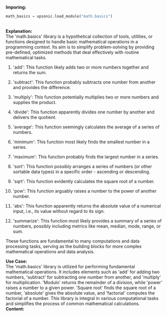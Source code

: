 <b class="custom_code_highlight_green">Imporing:</b><br>
```python
math_basics = upsonic.load_module("math.basics")
```
<br><b class="custom_code_highlight_green">Explanation:</b><br>The 'math.basics' library is a hypothetical collection of tools, utilities, or functions designed to handle basic mathematical operations in a programming context. Its aim is to simplify problem-solving by providing pre-defined, optimized methods that deal effectively with routine mathematical tasks.

1. 'add': This function likely adds two or more numbers together and returns the sum.

2. 'subtract': This function probably subtracts one number from another and provides the difference.

3. 'multiply': This function potentially multiplies two or more numbers and supplies the product.

4. 'divide': This function apparently divides one number by another and delivers the quotient.

5. 'average': This function seemingly calculates the average of a series of numbers.

6. 'minimum': This function most likely finds the smallest number in a series.

7. 'maximum': This function probably finds the largest number in a series.

8. 'sort': This function possibly arranges a series of numbers (or other sortable data types) in a specific order - ascending or descending.

9. 'sqrt': This function evidently calculates the square root of a number.

10. 'pow': This function arguably raises a number to the power of another number.

11. 'abs': This function apparently returns the absolute value of a numerical input, i.e., its value without regard to its sign.

12. 'summarize': This function most likely provides a summary of a series of numbers, possibly including metrics like mean, median, mode, range, or sum.

These functions are fundamental to many computations and data processing tasks, serving as the building blocks for more complex mathematical operations and data analysis.

<b class="custom_code_highlight_green">Use Case:</b><br>The 'math.basics' library is utilized for performing fundamental mathematical operations. It includes elements such as 'add' for adding two numbers, 'subtract' for subtracting one number from another, and 'multiply' for multiplication. 'Modulo' returns the remainder of a division, while 'power' raises a number to a given power. 'Square root' finds the square root of a number, 'absolute' gives the absolute value, and 'factorial' computes the factorial of a number. This library is integral in various computational tasks and simplifies the process of common mathematical calculations.
<br><b class="custom_code_highlight_green">Content:</b><br>

